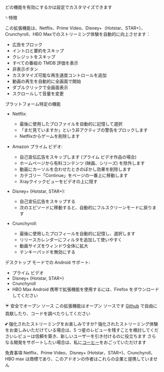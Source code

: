 どの機能を有効にするかは設定でカスタマイズできます

✨特徴

この拡張機能は、Netflix、Prime Video、Disney+（Hotstar、STAR+）、Crunchyroll、HBO Maxでのストリーミング体験を自動的に向上させます：

- 広告をブロック
- イントロと要約をスキップ
- クレジットをスキップ
- すべての番組の TMDB 評価を表示
- 非表示ボタン
- カスタマイズ可能な再生速度コントロールを追加
- 動画の再生を自動的に全画面で開始
- ダブルクリックで全画面表示
- スクロールして音量を変更

プラットフォーム特定の機能

- Netflix:
    - 最後に使用したプロファイルを自動的に記憶して選択
    - 「まだ見ていますか」という非アクティブの警告をブロックします
    - Netflixからゲームを削除します

- Amazon プライム ビデオ:
    - 自己宣伝広告をスキップします (プライム ビデオ作品の場合)
    - ホームページから有料コンテンツ (映画、シリーズ) を除外します
    - 動画にカーソルを合わせたときのぼかし効果を削除します
    - カテゴリー「Continue」をページの一番上に移動します
    - Xrayクイックビューをビデオの上に隠す

- Disney+ (Hotstar, STAR+):
    - 自己宣伝広告をスキップする
    - 次のエピソードに移動すると、自動的にフルスクリーンモードに戻ります

- Crunchyroll:
    - 最後に使用したプロフィールを自動的に記憶し、選択します
    - リリースカレンダーにフィルタを追加して使いやすく
    - 動画サイズをウィンドウ全体に拡大
    - テンキーパッドを無効にする

デスクトップ モードでの Android サポート:

- プライム ビデオ
- Disney+ (Hotstar, STAR+)
- Crunchyroll
- HBO Max
  Android 携帯で拡張機能を使用するには、Firefox をダウンロードしてください

☔ 安全でオープン ソース
この拡張機能はオープン ソースです [Github](https://github.com/Dreamlinerm/Netflix-Prime-Auto-Skip) で自由に貢献したり、コードを調べたりしてください

💕 強化されたストリーミングをお楽しみですか?
強化されたストリーミング体験をお楽しみいただけている場合は、5 つ星のレビューを残すことを検討してくださいレビューは信頼を築き、新しいユーザーを引き付けるのに役立ちます
さらなる開発をサポートしたい場合は、私に[コーヒー](https://github.com/sponsors/Dreamlinerm)をおごっていただけます

免責事項
Netflix、Prime Video、Disney+ (Hotstar、STAR+)、Crunchyroll、HBO max は商標であり、このアドオンの作者はこれらの企業と提携していません
